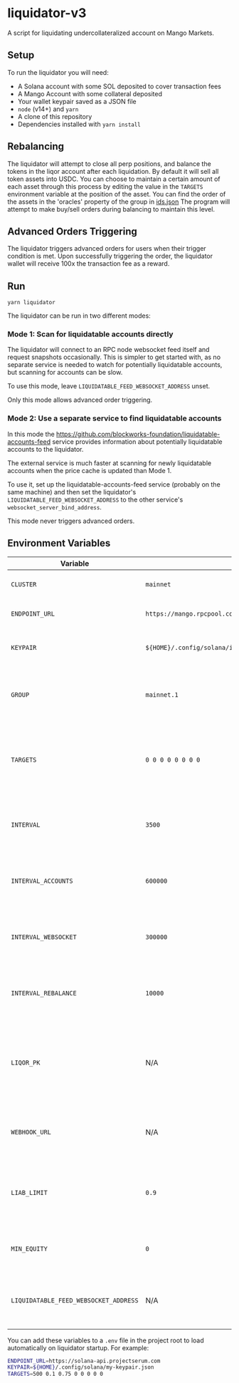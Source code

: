# liquidator-v3
A script for liquidating undercollateralized account on Mango Markets.

## Setup
To run the liquidator you will need:
* A Solana account with some SOL deposited to cover transaction fees
* A Mango Account with some collateral deposited
* Your wallet keypair saved as a JSON file
* `node` (v14+) and `yarn`
* A clone of this repository
* Dependencies installed with `yarn install`

## Rebalancing
The liquidator will attempt to close all perp positions, and balance the tokens in the liqor account after each liquidation. By default it will sell all token assets into USDC. You can choose to maintain a certain amount of each asset through this process by editing the value in the `TARGETS` environment variable at the position of the asset. You can find the order of the assets in the 'oracles' property of the group in [ids.json](https://github.com/blockworks-foundation/mango-client-v3/blob/main/src/ids.json#L81) The program will attempt to make buy/sell orders during balancing to maintain this level.

## Advanced Orders Triggering
The liquidator triggers advanced orders for users when their trigger condition is met. Upon successfully triggering the order, the liquidator wallet will receive 100x the transaction fee as a reward.

## Run
```
yarn liquidator
```

The liquidator can be run in two different modes:

### Mode 1: Scan for liquidatable accounts directly

The liquidator will connect to an RPC node websocket feed itself and request
snapshots occasionally. This is simpler to get started with, as no separate
service is needed to watch for potentially liquidatable accounts, but scanning
for accounts can be slow.

To use this mode, leave `LIQUIDATABLE_FEED_WEBSOCKET_ADDRESS` unset.

Only this mode allows advanced order triggering.

### Mode 2: Use a separate service to find liquidatable accounts

In this mode the https://github.com/blockworks-foundation/liquidatable-accounts-feed
service provides information about potentially liquidatable accounts to the liquidator.

The external service is much faster at scanning for newly liquidatable accounts
when the price cache is updated than Mode 1.

To use it, set up the liquidatable-accounts-feed service (probably on the same
machine) and then set the liquidator's `LIQUIDATABLE_FEED_WEBSOCKET_ADDRESS` to
the other service's `websocket_server_bind_address`.

This mode never triggers advanced orders.


## Environment Variables
| Variable | Default | Description |
| -------- | ------- | ----------- |
| `CLUSTER` | `mainnet` | The Solana cluster to use |
| `ENDPOINT_URL` | `https://mango.rpcpool.com/946ef7337da3f5b8d3e4a34e7f88` | Your RPC node endpoint |
| `KEYPAIR` | `${HOME}/.config/solana/id.json` | The location of your wallet keypair |
| `GROUP` | `mainnet.1` | Name of the group in ids.json to run the Liquidator against |
| `TARGETS` | `0 0 0 0 0 0 0 0` | Space separated list of the amount of each asset to maintain when rebalancing |
| `INTERVAL` | `3500` | Milliseconds to wait before checking for sick accounts |
| `INTERVAL_ACCOUNTS` | `600000` | Milliseconds to wait before reloading all Mango accounts |
| `INTERVAL_WEBSOCKET` | `300000` | Milliseconds to wait before reconnecting to the websocket |
| `INTERVAL_REBALANCE` | `10000` | Milliseconds to wait before doing another account rebalance |
| `LIQOR_PK` | N/A | Liqor Mango Account Public Key, by default uses the largest value account owned by the keypair |
| `WEBHOOK_URL` | N/A | Discord webhook URL to post liquidation events and errors to |
| `LIAB_LIMIT` | `0.9` | Percentage of your available margin to use when taking on liabilities |
| `MIN_EQUITY` | `0` | Minimum account equity required to liquidate |
| `LIQUIDATABLE_FEED_WEBSOCKET_ADDRESS` | N/A | Websocket URL of the liquidatable-accounts-feed service, see above |

You can add these variables to a `.env` file in the project root to load automatically on liquidator startup. For example:
```bash
ENDPOINT_URL=https://solana-api.projectserum.com
KEYPAIR=${HOME}/.config/solana/my-keypair.json
TARGETS=500 0.1 0.75 0 0 0 0 0
```

